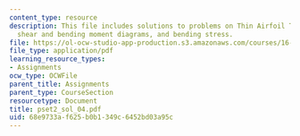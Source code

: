 ```yaml
---
content_type: resource
description: This file includes solutions to problems on Thin Airfoil Theory, loading,
  shear and bending moment diagrams, and bending stress.
file: https://ol-ocw-studio-app-production.s3.amazonaws.com/courses/16-01-unified-engineering-i-ii-iii-iv-fall-2005-spring-2006/68e9733af625b0b1349c6452bd03a95c_pset2_sol_04.pdf
file_type: application/pdf
learning_resource_types:
- Assignments
ocw_type: OCWFile
parent_title: Assignments
parent_type: CourseSection
resourcetype: Document
title: pset2_sol_04.pdf
uid: 68e9733a-f625-b0b1-349c-6452bd03a95c
---
```

